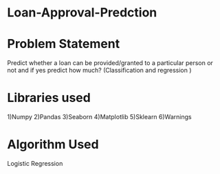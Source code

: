 # Loan-Approval-Predction
# Problem Statement
Predict whether a loan can be provided/granted to a particular person or not and if yes predict how much? (Classification and regression )

# Libraries used 
1)Numpy
2)Pandas
3)Seaborn
4)Matplotlib
5)Sklearn
6)Warnings

# Algorithm Used
Logistic Regression
